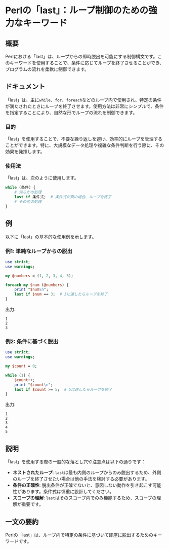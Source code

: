 <!--
Meta Description: # Perlの「last」：ループ制御のための強力なキーワード ## 概要 Perlにおける「last」は、ループからの即時脱出を可能にする制御構文です。このキーワードを使用することで、条件に応じてループを終了させることができ、プログラムの流れを柔軟に制御できます。 ## ドキュメント 「last」...
Meta Keywords: last, use, count, while, perl
-->

# Perlの「last」：ループ制御のための強力なキーワード

## 概要
Perlにおける「last」は、ループからの即時脱出を可能にする制御構文です。このキーワードを使用することで、条件に応じてループを終了させることができ、プログラムの流れを柔軟に制御できます。

## ドキュメント
「last」は、主に`while`、`for`、`foreach`などのループ内で使用され、特定の条件が満たされたときにループを終了させます。使用方法は非常にシンプルで、条件を指定することにより、自然な形でループの流れを制御できます。

### 目的
「last」を使用することで、不要な繰り返しを避け、効率的にループを管理することができます。特に、大規模なデータ処理や複雑な条件判断を行う際に、その効果を発揮します。

### 使用法
「last」は、次のように使用します。

```perl
while (条件) {
    # 何らかの処理
    last if 条件式;  # 条件式が真の場合、ループを終了
    # その他の処理
}
```

## 例
以下に「last」の基本的な使用例を示します。

### 例1: 単純なループからの脱出

```perl
use strict;
use warnings;

my @numbers = (1, 2, 3, 4, 5);

foreach my $num (@numbers) {
    print "$num\n";
    last if $num == 3;  # 3に達したらループを終了
}
```

出力:
```
1
2
3
```

### 例2: 条件に基づく脱出

```perl
use strict;
use warnings;

my $count = 0;

while (1) {
    $count++;
    print "$count\n";
    last if $count >= 5;  # 5に達したらループを終了
}
```

出力:
```
1
2
3
4
5
```

## 説明
「last」を使用する際の一般的な落とし穴や注意点は以下の通りです：

- **ネストされたループ**: `last`は最も内側のループからのみ脱出するため、外側のループを終了させたい場合は他の手法を検討する必要があります。
- **条件の正確性**: 脱出条件が正確でないと、意図しない動作を引き起こす可能性があります。条件式は慎重に設計してください。
- **スコープの理解**: `last`はそのスコープ内でのみ機能するため、スコープの理解が重要です。

## 一文の要約
Perlの「last」は、ループ内で特定の条件に基づいて即座に脱出するためのキーワードです。